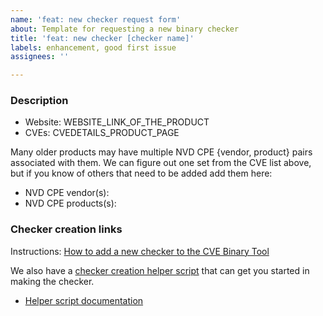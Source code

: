 ```yaml
---
name: 'feat: new checker request form'
about: Template for requesting a new binary checker
title: 'feat: new checker [checker name]'
labels: enhancement, good first issue
assignees: ''

---
```


### Description

* Website: WEBSITE_LINK_OF_THE_PRODUCT
* CVEs: CVEDETAILS_PRODUCT_PAGE

Many older products may have multiple NVD CPE  {vendor, product} pairs associated with them. We can figure out one set from the CVE list above, but if you know of others that need to be added add them here:
* NVD CPE vendor(s): 
* NVD CPE products(s): 


### Checker creation links
Instructions: [How to add a new checker to the CVE Binary Tool](https://github.com/intel/cve-bin-tool/blob/master/cve_bin_tool/checkers/README.md)

We also have a [checker creation helper script](https://github.com/intel/cve-bin-tool/blob/main/cve_bin_tool/helper_script.py) that can get you started in making the checker.
* [Helper script documentation](https://github.com/intel/cve-bin-tool/blob/main/cve_bin_tool/checkers/README.md#helper-script)
